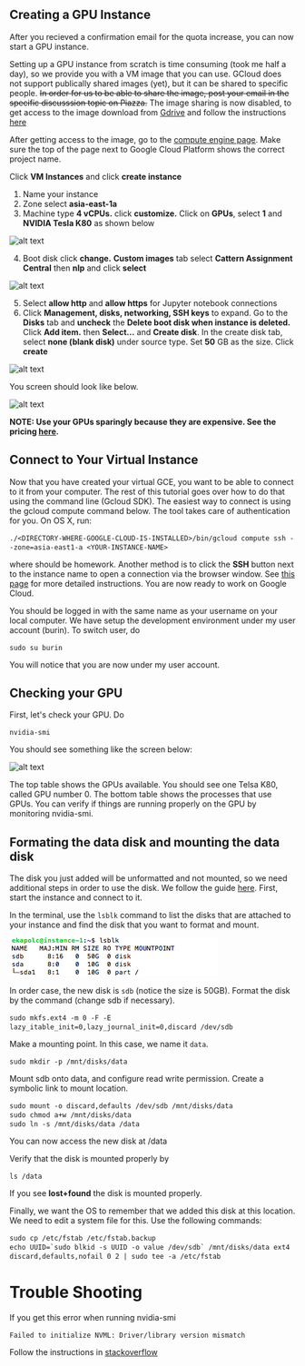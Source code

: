 ## Creating a GPU Instance ##

After you recieved a confirmation email for the quota increase, you can now start a GPU instance.

Setting up a GPU instance from scratch is time consuming (took me half a day), so we provide you with a VM image that you can use. GCloud does not support publically shared images (yet), but it can be shared to specific people. <del>In order for us to be able to share the image, post your email in the specific discusssion topic on Piazza.</del> The image sharing is now disabled, to get access to the image download from [Gdrive](https://drive.google.com/file/d/1iNw5v7nQvi3zGMj7wg9b8K-_og7JHQzs/view?usp=sharing) and follow the instructions [here](https://cloud.google.com/compute/docs/images/import-existing-image)

After getting access to the image, go to the [compute engine page](https://console.cloud.google.com/compute/). Make sure the top of the page next to Google Cloud Platform shows the correct project name.

Click **VM Instances** and click **create instance**

1. Name your instance
2. Zone select **asia-east-1a**
3. Machine type **4 vCPUs.** click **customize.** Click on **GPUs**, select **1** and **NVIDIA Tesla K80** as shown below

![alt text](https://github.com/ekapolc/nlp_course/raw/master/gcloud/image/create_vm1.png "create_vm1.png")

4. Boot disk click **change.** **Custom images** tab select **Cattern Assignment Central** then **nlp** and click **select**

![alt text](https://github.com/ekapolc/nlp_course/raw/master/gcloud/image/boot_disk.png "boot_disk.png")

5. Select **allow http** and **allow https** for Jupyter notebook connections
6. Click **Management, disks, networking, SSH keys** to expand. Go to the **Disks** tab and **uncheck** the **Delete boot disk when instance is deleted.** Click **Add item.** then **Select...** and **Create disk**. In the create disk tab, select **none (blank disk)** under source type. Set **50** GB as the size. Click **create**

![alt text](https://github.com/ekapolc/nlp_course/raw/master/gcloud/image/create_disk.png "create_disk.png")

You screen should look like below.

![alt text](https://github.com/ekapolc/nlp_course/raw/master/gcloud/image/create_vm2.png "create_vm2.png")

**NOTE: Use your GPUs sparingly because they are expensive. See the pricing [here](https://cloud.google.com/compute/pricing#gpus "title").**

## Connect to Your Virtual Instance ##
Now that you have created your virtual GCE, you want to be able to connect to it from your computer. The rest of this tutorial goes over how to do that using the command line (Gcloud SDK). The easiest way to connect is using the gcloud compute command below. The tool takes care of authentication for you. On OS X, run:

```
./<DIRECTORY-WHERE-GOOGLE-CLOUD-IS-INSTALLED>/bin/gcloud compute ssh --zone=asia-east1-a <YOUR-INSTANCE-NAME>
```

where <YOUR-INSTANCE-NAME> should be homework. Another method is to click the **SSH** button next to the instance name to open a connection via the browser window. See [this page](https://cloud.google.com/compute/docs/instances/connecting-to-instance) for more detailed instructions. You are now ready to work on Google Cloud. 

You should be logged in with the same name as your username on your local computer. We have setup the development environment under my user account (burin). To switch user, do

```
sudo su burin
```

You will notice that you are now under my user account.

## Checking your GPU ##

First, let's check your GPU. Do

```
nvidia-smi
```

You should see something like the screen below:

![alt text](https://github.com/ekapolc/cattern/raw/master/common/images/nvidia-smi.png "nvidia-smi.png")

The top table shows the GPUs available. You should see one Telsa K80, called GPU number 0. The bottom table shows the processes that use GPUs. You can verify if things are running properly on the GPU by monitoring nvidia-smi.


## Formating the data disk and mounting the data disk ##

The disk you just added will be unformatted and not mounted, so we need additional steps in order to use the disk. We follow the guide [here](https://cloud.google.com/compute/docs/disks/add-persistent-disk#formatting). First, start the instance and connect to it.

In the terminal, use the `lsblk` command to list the disks that are attached to your instance and find the disk that you want to format and mount.

![alt text](https://github.com/ekapolc/cattern/raw/master/common/images/google-cloud-disk-list.png "google-cloud-disk-list.png")

In order case, the new disk is `sdb` (notice the size is 50GB). Format the disk by the command (change sdb if necessary).

```
sudo mkfs.ext4 -m 0 -F -E lazy_itable_init=0,lazy_journal_init=0,discard /dev/sdb
```

Make a mounting point. In this case, we name it `data`.

```
sudo mkdir -p /mnt/disks/data
```

Mount sdb onto data, and configure read write permission. Create a symbolic link to mount location.

```
sudo mount -o discard,defaults /dev/sdb /mnt/disks/data
sudo chmod a+w /mnt/disks/data
sudo ln -s /mnt/disks/data /data
```

You can now access the new disk at /data

Verify that the disk is mounted properly by

```
ls /data
```
If you see **lost+found** the disk is mounted properly.

Finally, we want the OS to remember that we added this disk at this location. We need to edit a system file for this. Use the following commands:

```
sudo cp /etc/fstab /etc/fstab.backup
echo UUID=`sudo blkid -s UUID -o value /dev/sdb` /mnt/disks/data ext4 discard,defaults,nofail 0 2 | sudo tee -a /etc/fstab
```

# Trouble Shooting #

If you get this error when running nvidia-smi
```
Failed to initialize NVML: Driver/library version mismatch
```
Follow the instructions in [stackoverflow](https://stackoverflow.com/questions/43022843/nvidia-nvml-driver-library-version-mismatch)
